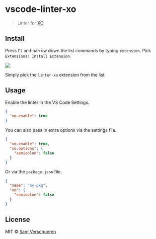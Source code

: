 # vscode-linter-xo

> Linter for [XO](https://github.com/sindresorhus/xo)


## Install

Press `F1` and narrow down the list commands by typing `extension`. Pick `Extensions: Install Extension`.

![](https://github.com/SamVerschueren/vscode-linter-xo/raw/master/xo/media/install.gif)

Simply pick the `linter-xo` extension from the list

## Usage

Enable the linter in the VS Code Settings.

```json
{
  "xo.enable": true
}
```

You can also pass in extra options via the settings file.

```json
{
  "xo.enable": true,
  "xo.options": {
    "semicolon": false
  }
}
```

Or via the `package.json` file.

```json
{
  "name": "my-pkg",
  "xo": {
    "semicolon": false
  }
}
```

## License

MIT © [Sam Verschueren](http://github.com/SamVerschueren)
